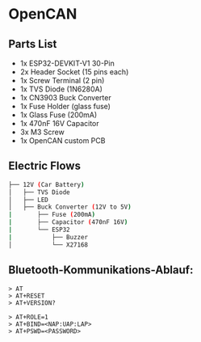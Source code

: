 # OpenCAN

## Parts List
- 1x ESP32-DEVKIT-V1 30-Pin
- 2x Header Socket (15 pins each)
- 1x Screw Terminal (2 pin)
- 1x TVS Diode (1N6280A)
- 1x CN3903 Buck Converter
- 1x Fuse Holder (glass fuse)
- 1x Glass Fuse (200mA)
- 1x 470nF 16V Capacitor
- 3x M3 Screw
- 1x OpenCAN custom PCB

## Electric Flows

```bash
├── 12V (Car Battery)
│   ├── TVS Diode
│   ├── LED
│   ├── Buck Converter (12V to 5V)
|       ├── Fuse (200mA)
|       ├── Capacitor (470nF 16V)
|       └── ESP32
|           ├── Buzzer
│           └── X27168
```

## Bluetooth-Kommunikations-Ablauf:
```
> AT
> AT+RESET
> AT+VERSION?

> AT+ROLE=1
> AT+BIND=<NAP:UAP:LAP>
> AT+PSWD=<PASSWORD>
```
